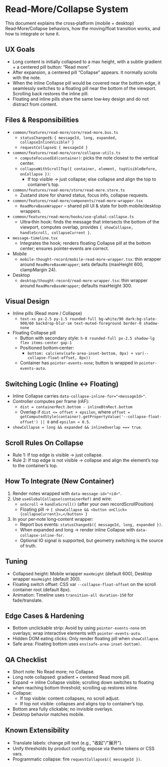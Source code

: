 # Read‑More/Collapse System

This document explains the cross‑platform (mobile + desktop) Read‑More/Collapse behaviors, how the moving/float transition works, and how to integrate or tune it.

## UX Goals

- Long content is initially collapsed to a max height, with a subtle gradient + a centered pill button: “Read more”.
- After expansion, a centered pill “Collapse” appears. It normally scrolls with the note.
- When the inline Collapse pill would be covered near the bottom edge, it seamlessly switches to a floating pill near the bottom of the viewport. Scrolling back restores the inline pill.
- Floating and inline pills share the same low‑key design and do not distract from content.

## Files & Responsibilities

- `common/features/read-more/core/read-more.bus.ts`
  - `statusChanged$`: `{ messageId, long, expanded, collapseInlineVisible? }`
  - `requestCollapse$`: `{ messageId }`
- `common/features/read-more/core/collapse-utils.ts`
  - `computeFocusedId(container)`: picks the note closest to the vertical center.
  - `collapseWithScrollTop({ container, element, topVisibleBefore, onCollapse })`:
    - If top visible → just collapse; else collapse and align the top to container’s top.
- `common/features/read-more/store/read-more.store.ts`
  - Zustand store for shared status, focus info, collapse requests.
- `common/features/read-more/components/read-more-wrapper.tsx`
  - `ReadMoreBaseWrapper` – shared pill UI & state for both mobile/desktop wrappers.
- `common/features/read-more/hooks/use-global-collapse.ts`
  - Ultra‑thin hook: finds the message that intersects the bottom of the viewport, computes overlap, provides `{ showCollapse, handleScroll, collapseCurrent }`.
- `message-timeline.tsx`
  - Integrates the hook; renders floating Collapse pill at the bottom center; ensures pointer‑events are correct.
- Mobile
  - `mobile-thought-record/mobile-read-more-wrapper.tsx`: thin wrapper around `ReadMoreBaseWrapper`; sets defaults (maxHeight 600, clampMargin 24).
- Desktop
  - `desktop/thought-record/read-more-wrapper.tsx`: thin wrapper around `ReadMoreBaseWrapper`; defaults maxHeight 300.

## Visual Design

- Inline pills (Read more / Collapse)
  - `text-xs px-2.5 py-1.5 rounded-full bg-white/90 dark:bg-slate-900/60 backdrop-blur-sm text-muted-foreground border-0 shadow-none`
- Floating Collapse pill
  - Button with secondary style: `h-8 rounded-full px-2.5 shadow-lg flex items-center gap-1`
  - Positioned bottom‑center:
    - `bottom: calc(env(safe-area-inset-bottom, 0px) + var(--collapse-float-offset, 8px))`
  - Container has `pointer-events-none`; button is wrapped in `pointer-events-auto`.

## Switching Logic (Inline ↔ Floating)

- Inline Collapse carries `data-collapse-inline-for="<messageId>"`.
- Controller computes per frame (rAF):
  - `dist = containerRect.bottom - inlineBtnRect.bottom`
  - Overlap if `dist <= offset + epsilon`, where `offset = getComputedStyle(container).getPropertyValue('--collapse-float-offset') || 8` and `epsilon ≈ 0.5`.
- `showCollapse = long && expanded && inlineOverlap === true`.

## Scroll Rules On Collapse

- Rule 1: If top edge is visible → just collapse.
- Rule 2: If top edge is not visible → collapse and align the element’s top to the container’s top.

## How To Integrate (New Container)

1. Render notes wrapped with `data-message-id="<id>"`.
2. Use `useGlobalCollapse(containerRef)` and wire:
   - `onScroll` → `handleScroll()` (after your own recordScrollPosition)
   - Floating pill → `{ showCollapse && <button onClick={collapseCurrent}>…</button> }`
3. In your per‑note long‑content wrapper:
   - Report bus events: `statusChanged$({ messageId, long, expanded })`.
   - When expanded and long → render inline Collapse with `data-collapse-inline-for`.
   - Optional IO signal is supported, but geometry switching is the source of truth.

## Tuning

- Collapsed height: Mobile wrapper `maxHeight` (default 600), Desktop wrapper `maxHeight` (default 300).
- Floating switch offset: CSS var `--collapse-float-offset` on the scroll container root (default 8px).
- Animation: Timeline uses `transition-all duration-150` for fade/translate.

## Edge Cases & Hardening

- Bottom unclickable strip: Avoid by using `pointer-events-none` on overlays; wrap interactive elements with `pointer-events-auto`.
- Hidden DOM eating clicks: Only render floating pill when `showCollapse`.
- Safe area: Floating bottom uses `env(safe-area-inset-bottom)`.

## QA Checklist

- Short note: No Read more; no Collapse.
- Long note collapsed: gradient + centered Read more pill.
- Expand → inline Collapse visible; scrolling down switches to floating when reaching bottom threshold; scrolling up restores inline.
- Collapse:
  - If top visible: content collapses, no scroll adjust.
  - If top not visible: collapses and aligns top to container’s top.
- Bottom area fully clickable; no invisible overlays.
- Desktop behavior matches mobile.

## Known Extensibility

- Translate labels: change pill text (e.g., "收起"/"展开").
- Unify thresholds by product config; expose via theme tokens or CSS vars.
- Programmatic collapse: fire `requestCollapse$({ messageId })`.

